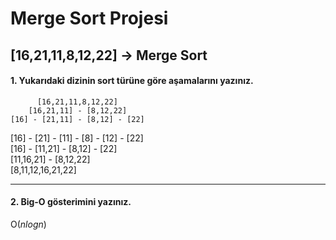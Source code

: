 # Merge Sort Projesi

## [16,21,11,8,12,22] -> Merge Sort


#### **1. Yukarıdaki dizinin sort türüne göre aşamalarını yazınız.**

          [16,21,11,8,12,22]   
        [16,21,11] - [8,12,22]  
    [16] - [21,11] - [8,12] - [22]  
[16] - [21] - [11] - [8] - [12] - [22]  
    [16] - [11,21] - [8,12] - [22]  
        [11,16,21] - [8,12,22]  
          [8,11,12,16,21,22]  
***

#### **2. Big-O gösterimini yazınız.**

O($nlogn$)

